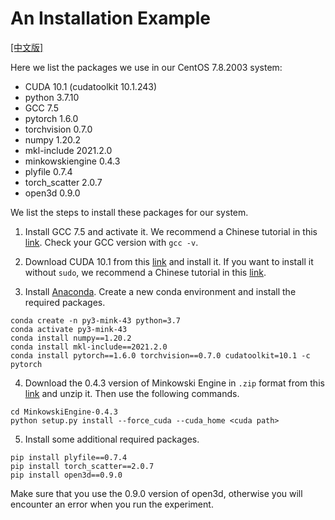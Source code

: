 # An Installation Example

[[中文版]](INSTALL_zh.md)

Here we list the packages we use in our CentOS 7.8.2003 system:

- CUDA 10.1 (cudatoolkit 10.1.243)
- python 3.7.10
- GCC 7.5
- pytorch 1.6.0
- torchvision 0.7.0
- numpy 1.20.2
- mkl-include 2021.2.0
- minkowskiengine 0.4.3
- plyfile 0.7.4
- torch_scatter 2.0.7
- open3d 0.9.0

We list the steps to install these packages for our system.

1. Install GCC 7.5 and activate it. We recommend a Chinese tutorial in this [link](https://blog.csdn.net/Together_CZ/article/details/106279287). Check your GCC version with `gcc -v`.

2. Download CUDA 10.1 from this [link](https://developer.nvidia.com/cuda-10.1-download-archive-update2?target_os=Linux&target_arch=x86_64&target_distro=CentOS&target_version=7&target_type=runfilelocal) and install it. If you want to install it without `sudo`, we recommend a Chinese tutorial in this [link](https://blog.csdn.net/qq_35498453/article/details/110532839).

3. Install [Anaconda](https://www.anaconda.com/). Create a new conda environment and install the required packages.

``` 
conda create -n py3-mink-43 python=3.7
conda activate py3-mink-43
conda install numpy==1.20.2
conda install mkl-include==2021.2.0
conda install pytorch==1.6.0 torchvision==0.7.0 cudatoolkit=10.1 -c pytorch
``` 

4. Download the 0.4.3 version of Minkowski Engine in `.zip` format from this [link](https://github.com/NVIDIA/MinkowskiEngine/archive/refs/tags/v0.4.3.zip) and unzip it. Then use the following commands.

``` 
cd MinkowskiEngine-0.4.3
python setup.py install --force_cuda --cuda_home <cuda path>

``` 

5. Install some additional required packages.

```
pip install plyfile==0.7.4
pip install torch_scatter==2.0.7
pip install open3d==0.9.0
```

Make sure that you use the 0.9.0 version of open3d, otherwise you will encounter an error when you run the experiment.
